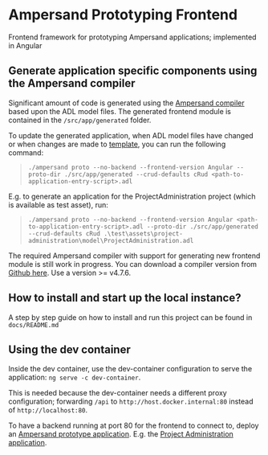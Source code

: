 # Ampersand Prototyping Frontend

Frontend framework for prototyping Ampersand applications; implemented in Angular

## Generate application specific components using the Ampersand compiler

Significant amount of code is generated using the [Ampersand compiler](https://github.com/AmpersandTarski/Ampersand) based upon the ADL model files. The generated frontend module is contained in the `/src/app/generated` folder.

To update the generated application, when ADL model files have changed or when changes are made to [template](./src/app/generated/.templates), you can run the following command:

> `./ampersand proto --no-backend --frontend-version Angular --proto-dir ./src/app/generated --crud-defaults cRud <path-to-application-entry-script>.adl`

E.g. to generate an application for the ProjectAdministration project (which is available as test asset), run:

> `./ampersand proto --no-backend --frontend-version Angular <path-to-application-entry-script>.adl --proto-dir ./src/app/generated --crud-defaults cRud .\test\assets\project-administration\model\ProjectAdministration.adl`

The required Ampersand compiler with support for generating new frontend module is still work in progress. You can download a compiler version from [Github here](https://github.com/AmpersandTarski/Ampersand/releases). Use a version >= v4.7.6.

## How to install and start up the local instance?

A step by step guide on how to install and run this project can be found in `docs/README.md`

## Using the dev container

Inside the dev container, use the dev-container configuration to serve the application: `ng serve -c dev-container`.

This is needed because the dev-container needs a different proxy configuration; forwarding `/api` to `http://host.docker.internal:80` instead of `http://localhost:80`.

To have a backend running at port 80 for the frontend to connect to, deploy an [Ampersand prototype application](https://github.com/AmpersandTarski/prototype). E.g. the [Project Administration application](https://github.com/Michiel-s/Project-administration).
